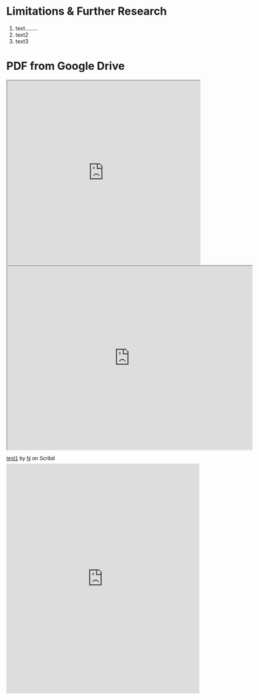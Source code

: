 
# Limitations & Further Research

1. text........
2. text2
3. text3

# PDF from Google Drive

<iframe src="https://drive.google.com/file/d/1MVT_P_wB_fUT2yTwu31AP5Z0yX7IhJAO/preview" scrolling="no" width="100%" height="480"></iframe>

<iframe src="https://drive.google.com/file/d/1MVT_P_wB_fUT2yTwu31AP5Z0yX7IhJAO/preview" width="640" height="480"></iframe>

<p  style=" margin: 12px auto 6px auto; font-family: Helvetica,Arial,Sans-serif; font-style: normal; font-variant: normal; font-weight: normal; font-size: 14px; line-height: normal; font-size-adjust: none; font-stretch: normal; -x-system-font: none; display: block;">   <a title="View test1 on Scribd" href="https://www.scribd.com/document/378742323/test1#from_embed"  style="text-decoration: underline;" >test1</a> by <a title="View N's profile on Scribd" href="https://www.scribd.com/user/406927823/N#from_embed"  style="text-decoration: underline;" >N</a> on Scribd</p><iframe class="scribd_iframe_embed" title="test1" src="https://www.scribd.com/embeds/378742323/content?start_page=1&view_mode=scroll&access_key=key-eX9d6xIhcjRiuYjYD42s&show_recommendations=true" data-auto-height="false" data-aspect-ratio="1.2941176470588236" scrolling="no" id="doc_11971" width="100%" height="600" frameborder="0"></iframe>
